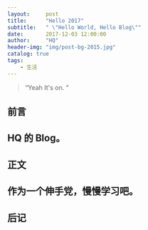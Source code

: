 ```yaml
---
layout:     post
title:      "Hello 2017"
subtitle:   " \"Hello World, Hello Blog\""
date:       2017-12-03 12:00:00
author:     "HQ"
header-img: "img/post-bg-2015.jpg"
catalog: true
tags:
    - 生活
---
```


> “Yeah It's on. ”

## 前言
HQ 的 Blog。
---

## 正文
作为一个伸手党，慢慢学习吧。
---

## 后记



